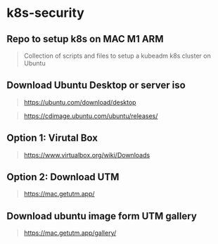 # k8s-security

## Repo to setup k8s on MAC M1 ARM
> Collection of scripts and files to setup a kubeadm k8s cluster on Ubuntu

## Download Ubuntu Desktop or server iso
> https://ubuntu.com/download/desktop

> https://cdimage.ubuntu.com/ubuntu/releases/

## Option 1: Virutal Box
> https://www.virtualbox.org/wiki/Downloads

## Option 2: Download UTM 
> https://mac.getutm.app/

## Download ubuntu image form UTM gallery
> https://mac.getutm.app/gallery/
